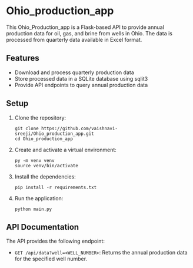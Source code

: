 # Ohio_production_app
This Ohio_Production_app is a Flask-based API to provide annual production data for oil, gas, and brine from wells in Ohio. The data is processed from quarterly data available in Excel format.

## Features

- Download and process quarterly production data
- Store processed data in a SQLite database using sqlit3
- Provide API endpoints to query annual production data
  

## Setup

1. Clone the repository:
    ```
    git clone https://github.com/vaishnavi-sreeji/Ohio_production_app.git
    cd Ohio_production_app
    ```

2. Create and activate a virtual environment:
    ```
    py -m venv venv
    source venv/bin/activate
    ```

3. Install the dependencies:
    ```
    pip install -r requirements.txt
    ```

4. Run the application:
    ```
    python main.py
    ```


## API Documentation

The API provides the following endpoint:

- `GET /api/data?well=<WELL_NUMBER>`: Returns the annual production data for the specified well number.
